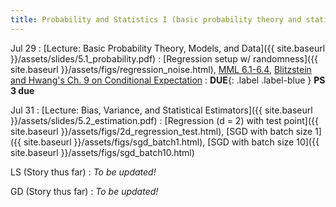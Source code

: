 ```yaml
---
title: Probability and Statistics I (basic probability theory and statistical estimation)
---
```

Jul 29
: [Lecture: Basic Probability Theory, Models, and Data]({{ site.baseurl }}/assets/slides/5.1_probability.pdf)
    : [Regression setup w/ randomness]({{ site.baseurl }}/assets/figs/regression_noise.html), [MML 6.1-6.4](https://mml-book.github.io/book/mml-book.pdf), [Blitzstein and Hwang's Ch. 9 on Conditional Expectation](https://drive.google.com/file/d/1VmkAAGOYCTORq1wxSQqy255qLJjTNvBI/edit)
: **DUE**{: .label .label-blue } **PS 3 due**

Jul 31
: [Lecture: Bias, Variance, and Statistical Estimators]({{ site.baseurl }}/assets/slides/5.2_estimation.pdf)
    : [Regression (d = 2) with test point]({{ site.baseurl }}/assets/figs/2d_regression_test.html), [SGD with batch size 1]({{ site.baseurl }}/assets/figs/sgd_batch1.html), [SGD with batch size 10]({{ site.baseurl }}/assets/figs/sgd_batch10.html)

LS (Story thus far)
: *To be updated!*

GD (Story thus far)
: *To be updated!*
